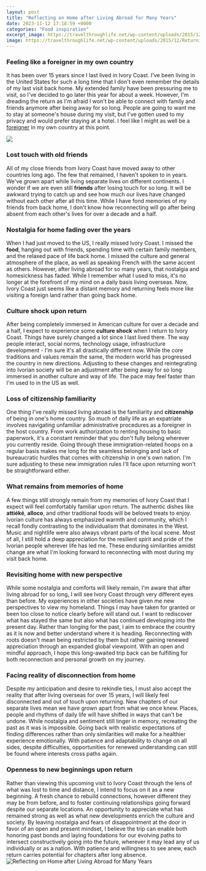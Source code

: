 ```yaml
---
layout: post
title: "Reflecting on Home after Living Abroad for Many Years"
date: 2023-11-12 17:18:59 +0000
categories: "Food inspiration"
excerpt_image: https://travelthroughlife.net/wp-content/uploads/2015/12/Returning-Home-After-Living-Abroad1.jpg
image: https://travelthroughlife.net/wp-content/uploads/2015/12/Returning-Home-After-Living-Abroad1.jpg
---
```


### Feeling like a foreigner in my own country  
It has been over 15 years since I last lived in Ivory Coast. I've been living in the United States for such a long time that I don't even remember the details of my last visit back home. My extended family have been pressuring me to visit, so I've decided to go later this year for about a week. However, I'm dreading the return as I'm afraid I won't be able to connect with family and friends anymore after being away for so long. People are going to want me to stay at someone's house during my visit, but I've gotten used to my privacy and would prefer staying at a hotel. I feel like I might as well be a [foreigner](https://jnewshub.github.io/2024-01-11-48-hours-in-dallas-a-comprehensive-guide/) in my own country at this point.

![](https://brightlightsofamerica.com/wp-content/uploads/2019/03/Returning-home-after-living-abroad-610x949.png)
### Lost touch with old friends  
All of my close friends from Ivory Coast have moved away to other countries long ago. The few that remained, I haven't spoken to in years. We've grown apart while living separate lives on different continents. I wonder if we are even still **friends** after losing touch for so long. It will be awkward trying to catch up and see how much our lives have changed without each other after all this time. While I have fond memories of my friends from back home, I don't know how reconnecting will go after being absent from each other's lives for over a decade and a half.  
### Nostalgia for home fading over the years
When I had just moved to the US, I really missed Ivory Coast. I missed the **food**, hanging out with friends, spending time with certain family members, and the relaxed pace of life back home. I missed the culture and general atmosphere of the place, as well as speaking French with the same accent as others. However, after living abroad for so many years, that nostalgia and homesickness has faded. While I remember what I used to miss, it's no longer at the forefront of my mind on a daily basis living overseas. Now, Ivory Coast just seems like a distant memory and returning feels more like visiting a foreign land rather than going back home.
### Culture shock upon return
After being completely immersed in American culture for over a decade and a half, I expect to experience some **culture shock** when I return to Ivory Coast. Things have surely changed a lot since I last lived there. The way people interact, social norms, technology usage, infrastructure development - I'm sure it's all drastically different now. While the core traditions and values remain the same, the modern world has progressed the country in new directions. Adjusting to these changes and reintegrating into Ivorian society will be an adjustment after being away for so long immersed in another culture and way of life. The pace may feel faster than I'm used to in the US as well.
### Loss of citizenship familiarity  
One thing I've really missed living abroad is the familiarity and **citizenship** of being in one's home country. So much of daily life as an expatriate involves navigating unfamiliar administrative procedures as a foreigner in the host country. From work authorization to renting housing to basic paperwork, it's a constant reminder that you don't fully belong wherever you currently reside. Going through these immigration-related hoops on a regular basis makes me long for the seamless belonging and lack of bureaucratic hurdles that comes with citizenship in one's own nation. I'm sure adjusting to these new immigration rules I'll face upon returning won't be straightforward either.
### What remains from memories of home
A few things still strongly remain from my memories of Ivory Coast that I expect will feel comfortably familiar upon return. The authentic dishes like **attiéké**, **alloco**, and other traditional foods will be beloved treats to enjoy. Ivorian culture has always emphasized warmth and community, which I recall fondly contrasting to the individualism that dominates in the West. Music and nightlife were also always vibrant parts of the local scene. Most of all, I still hold a deep appreciation for the resilient spirit and pride of the Ivorian people wherever life has led me. These enduring similarities amidst change are what I'm looking forward to reconnecting with most during my visit back home.
### Revisiting home with new perspective 
While some nostalgia and comforts will likely remain, I'm aware that after living abroad for so long, I will see Ivory Coast through very different eyes than before. My experiences in other societies have given me new perspectives to view my homeland. Things I may have taken for granted or been too close to notice clearly before will stand out. I want to rediscover what has stayed the same but also what has continued developing into the present day. Rather than longing for the past, I aim to embrace the country as it is now and better understand where it is heading. Reconnecting with roots doesn't mean being restricted by them but rather gaining renewed appreciation through an expanded global viewpoint. With an open and mindful approach, I hope this long-awaited trip back can be fulfilling for both reconnection and personal growth on my journey.
### Facing reality of disconnection from home  
Despite my anticipation and desire to rekindle ties, I must also accept the reality that after living overseas for over 15 years, I will likely feel disconnected and out of touch upon returning. New chapters of our separate lives mean we have grown apart from what we once knew. Places, people and rhythms of daily life will have shifted in ways that can't be undone. While nostalgia and sentiment still linger in memory, recreating the past as it was is impossible. Going back with realistic expectations of finding differences rather than only similarities will make for a healthier experience emotionally. With patience and adaptability to change on all sides, despite difficulties, opportunities for renewed understanding can still be found where interests cross paths again.
### Openness to new beginnings upon return
Rather than viewing this upcoming visit to Ivory Coast through the lens of what was lost to time and distance, I intend to focus on it as a new beginning. A fresh chance to rebuild connections, however different they may be from before, and to foster continuing relationships going forward despite our separate locations. An opportunity to appreciate what has remained strong as well as what new developments enrich the culture and society. By leaving nostalgia and fears of disappointment at the door in favor of an open and present mindset, I believe the trip can enable both honoring past bonds and laying foundations for our evolving paths to intersect constructively going into the future, wherever it may lead any of us individually or as a nation. With patience and willingness to see anew, each return carries potential for chapters after long absence.
![Reflecting on Home after Living Abroad for Many Years](https://travelthroughlife.net/wp-content/uploads/2015/12/Returning-Home-After-Living-Abroad1.jpg)